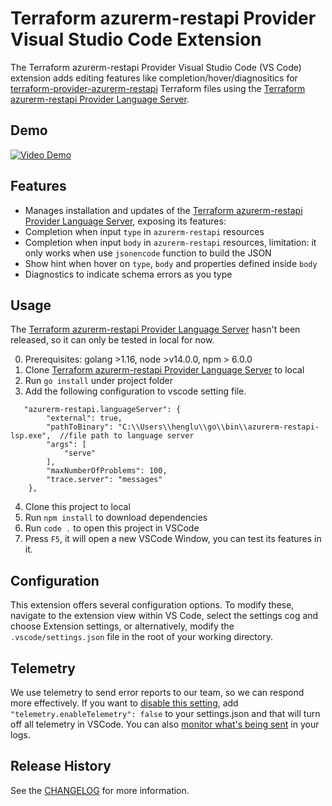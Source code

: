 # Terraform azurerm-restapi Provider Visual Studio Code Extension

The Terraform azurerm-restapi Provider Visual Studio Code (VS Code) extension adds editing features like completion/hover/diagnositics for [terraform-provider-azurerm-restapi](https://github.com/Azure/terraform-provider-azurerm-restapi) Terraform files using the [Terraform azurerm-restapi Provider Language Server](https://github.com/ms-henglu/azurerm-restapi-lsp).

## Demo

[![Video Demo](https://i9.ytimg.com/vi/mGLYP9rkWW8/mq1.jpg?sqp=CLyo1I4G&rs=AOn4CLCd7VRLVwSHzD7ZEbIwfGaJ-RDsdg)](https://youtu.be/mGLYP9rkWW8 "Terraform azurerm-restapi Provider Visual Studio Code Extension Demo")

## Features

- Manages installation and updates of the [Terraform azurerm-restapi Provider Language Server](https://github.com/ms-henglu/azurerm-restapi-lsp), exposing its features:
- Completion when input `type` in `azurerm-restapi` resources
- Completion when input `body` in `azurerm-restapi` resources, limitation: it only works when use `jsonencode` function to build the JSON
- Show hint when hover on `type`, `body` and properties defined inside `body`
- Diagnostics to indicate schema errors as you type

## Usage

The [Terraform azurerm-restapi Provider Language Server](https://github.com/ms-henglu/azurerm-restapi-lsp) hasn't been released, so it can only be tested
in local for now.

0. Prerequisites: golang >1.16, node >v14.0.0, npm > 6.0.0
1. Clone [Terraform azurerm-restapi Provider Language Server](https://github.com/ms-henglu/azurerm-restapi-lsp) to local
2. Run `go install` under project folder
3. Add the following configuration to vscode setting file.
```
   "azurerm-restapi.languageServer": {
        "external": true,
        "pathToBinary": "C:\\Users\\henglu\\go\\bin\\azurerm-restapi-lsp.exe",  //file path to language server
        "args": [
            "serve"
        ],
        "maxNumberOfProblems": 100,
        "trace.server": "messages"
    },
```
4. Clone this project to local
5. Run `npm install` to download dependencies
6. Run `code .` to open this project in VSCode
7. Press `F5`, it will open a new VSCode Window, you can test its features in it.


## Configuration

This extension offers several configuration options. To modify these, navigate to the extension view within VS Code, select the settings cog and choose Extension settings, or alternatively, modify the `.vscode/settings.json` file in the root of your working directory. 

## Telemetry

We use telemetry to send error reports to our team, so we can respond more effectively. If you want to [disable this setting](https://code.visualstudio.com/docs/getstarted/telemetry#_disable-telemetry-reporting), add `"telemetry.enableTelemetry": false` to your settings.json and that will turn off all telemetry in VSCode. You can also [monitor what's being sent](https://code.visualstudio.com/docs/getstarted/telemetry#_output-channel-for-telemetry-events) in your logs.

## Release History

See the [CHANGELOG](https://github.com/ms-henglu/azurerm-restapi-vscode/blob/develop/CHANGELOG.md) for more information.
